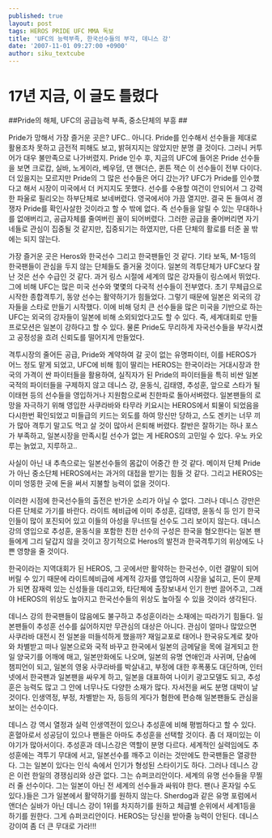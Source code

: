 ```yaml
---
published: true
layout: post
tags: HEROS PRIDE UFC MMA 독보
title: 'UFC의 능력부족, 한국선수들의 부각, 데니스 강'
date: '2007-11-01 09:27:00 +0900'
author: siku_textcube
---
```

# **17년 지금, 이 글도 틀렸다** #

##Pride의 해체, UFC의 공급능력 부족, 중소단체의 부흥 ##

Pride가 망해서 가장 즐거운 곳은? UFC.. 
아니다. Pride를 인수해서 선수들을 제대로 활용조차 못하고 금전적 피해도 보고, 밝혀지지는 않았지만 분명 클 것이다. 그러니 커투어가 대우 불만족으로 나가버렸지. Pride 인수 후, 지금의 UFC에 들어온 Pride 선수들을 보면 크로캅, 실바, 노게이라, 베우덤, 댄 핸더슨, 퀸튼 잭슨 이 선수들이 전부 다이다. 더 있을지는 모르지만 Pride의 그 많은 선수들은 어디 갔는가? UFC가 Pride를 인수했다고 해서 시장이 미국에서 더 커지지도 못했다. 선수를 수용할 여건이 안되어서 그 강력한 파울로 필리오는 하부단체로 보네버렸다. 영국에서야 가끔 열지만. 결국 돈 들여서 경쟁자 Pride를 확인사살한 것이라고 할 수 밖에 없다. 즉 선수들을 알릴 수 있는 무대하나를 없애버리고, 공급자체를 줄여버린 꼴이 되어버렸다. 그러한 공급을 줄어버리면 자기네들로 관심이 집중될 것 같지만, 집중되기는 하였지만, 다른 단체의 활로를 터준 꼴 밖에는 되지 않는다. 

가장 즐거운 곳은 Heros와 한국선수 그리고 한국팬들인 것 같다. 기타 보독, M-1등의 한국팬들이 관심을 두지 않는 단체들도 즐거울 것이다. 일본의 격투단체가 UFC보다 잘난 것은 선수 수급인 것 같다. 과거 링스 시절에 세계의 많은 강자들이 링스에서 뛰었다. 그에 비해 UFC는 많은 미국 선수와 몇몇의 다국적 선수들이 전부였다. 초기 무체급으로 시작한 종합격투기, 동양 선수는 활약하기가 힘들었다. 그렇기 때문에 일본은 외국의 강자들을 스타로 만들기 시작했다. 이에 비해 덩치 큰 선수들을 많은 미국을 기반으로 하는 UFC는 외국의 강자들이 일본에 비해 소외되었다고도 할 수 있다. 즉, 세계대회로 만들 프로모션은 일본이 강하다고 할 수 있다. 물론 Pride도 무리하게 자국선수들을 부각시켰고 공정성을 흐려 신뢰도를 떨어지게 만들었다.

격투시장의 줄어든 공급, Pride와 계약하여 갈 곳이 없는 유명파이터, 이를 HEROS가 어느 정도 맡게 되었고, UFC에 비해 힘이 딸리는 HEROS는 한국이라는 거대시장과 한국의 가격이 싼 파이터들을 활용하여, 실직자가 된 Pride의 파이터들을 특히 비싼 일본국적의 파이터들을 구제하지 않고 데니스 강, 윤동식, 김태영, 추성훈, 앞으로 스타가 될 이태현 등의 선수들을 영입하거나 지원함으로써 친한파로 돌아서벼렸다. 일본팬들의 로망을 자극하기 위해 영입한 사쿠라바와 타무라 키요시는 HEROS에서 퇴물이 되었음을 다시한번 확인되었고 미들급의 키드는 외도를 하여 망신만 당하고, 스도 겐키는 너무 끼가 많아 격투기 말고도 먹고 살 것이 많아서 은퇴해 버렸다. 칼반은 잘하기는 하나 포스가 부족하고, 일본시장을 만족시킬 선수가 없는 게 HEROS의 고민일 수 있다. 우노 카오루는 늙었고, 지루하고..

사실이 아닌 내 추측으로는 일본선수들의 몸값이 어중간 한 것 같다. 메이저 단체 Pride가 아닌 중소단체 HEROS에서는 과거의 대접을 받기는 힘들 것 같다. 그리고 HEROS는 이미 엉뚱한 곳에 돈을 써서 지불할 능력이 없을 것이다.

이러한 시점에 한국선수들의 출전은 반가운 소리가 아닐 수 없다. 그러나 데니스 강만은 다른 단체로 가기를 바란다. 라이트 헤비급에 이미 추성훈, 김태영, 윤동식 등 인기 한국인들이 많이 포진되어 있고 이들의 아성을 무너뜨릴 선수도 그리 보이지 않는다. 데니스 강의 영입으로 추성훈, 윤동식을 포함한 친한 선수의 구성은 한국을 혐오한다는 일본 팬들에게 그리 달갑지 않을 것이고 장기적으로 Heros의 발전과 한국격투기의 위상에도 나쁜 영향을 줄 것이다.

한국이라는 지역대회가 된 HEROS, 그 곳에서만 활약하는 한국선수, 이런 결말이 되어버릴 수 있기 때문에 라이트헤비급에 세계적 강자를 영입하여 시장을 넓히고, 돈이 문제가 되면 잠재력 있는 신성들을 데리고와, 타단체에 출장보내서 인기 한번 끌어주고, 그래야 HEROS의 위상도 높아지고 한국선수들의 위상도 높아질 수 있을 것이라 생각된다.

데니스 강의 한국팬들이 많음에도 불구하고 추성훈이라는 소재에는 따라가기 힘들다. 일본팬들이 추성훈 선수를 싫어하지만 무관심의 대상은 아니다. 관심이 얼마나 많았으면 사쿠라바 대전시 전 일본을 떠들석하게 했을까? 재일교포로 태어나 한국유도계로 찾아와 차별받고 떠나 일본으로와 국적 바꾸고 한국에서 일본의 금메달을 목에 걸게되고 한일 양국기를 어깨에 매고, 일본만화에도 나오며, 일본의 유명 연애인과 사귀며, 단숨에 챔피언이 되고, 일본의 영웅 사쿠라바를 박살내고, 부정에 대한 후폭풍도 대단하며, 인터넷에서 한국팬과 일본팬을 싸우게 하고, 일본을 대표하여 나이키 광고모델도 되고, 추성훈은 능력도 많고 그 안에 너무나도 다양한 소재가 많다. 자서전을 써도 분명 대박이 날 것이다. 인생역정, 부정, 차별받는 자, 등등의 게다가 혐한에 편승해 일본팬들도 관심을 보이는 선수이다.

데니스 강 역시 열정과 실력 인생역전이 있으나 추성훈에 비해 평범하다고 할 수 있다. 혼혈아로서 성공담이 있으나 팬들은 아마도 추성훈을 선택할 것이다. 좀 더 재미있는 이야기가 많아서이다. 추성훈과 데니스강은 역할이 분명 다르다. 세계적인 실력임에도 추성훈에는 격투기 무대에 서고, 일본선수를 깨주고 이러는 것만에도 한국팬들은 열광한다. 그는 일본이 있다는 인식 속에서 인기가 형성된 스타이기도 하다. 그러나 데니스 강은 이런 한일의 경쟁심리와 상관 없다. 그는 슈퍼코리안이다. 세계의 유명 선수들을 무찔러 줄 선수이다. 그는 일본이 아닌 전 세계의 선수들과 싸워야 한다. 팬(나 혼자일 수도 있다.)들은 그가 일본에서 활약하기를 원하지 않는다. Sherdog과 같은 유명 포럼에서 앤더슨 실바가 아닌 데니스 강이 1위를 차지하기를 원하고 체급별 순위에서 세계1등을 하기를 원한다. 그게 슈퍼코리안이다. 
HEROS는 당신을 받아줄 능력이 안된다. 데니스 강이여 좀 더 큰 무대로 가라!!!
